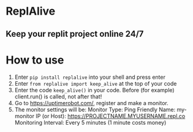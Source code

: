 # ReplAlive
## Keep your replit project online 24/7

# How to use
1. Enter ```pip install replalive``` into your shell and press enter
2. Enter ```from replalive import keep_alive``` at the top of your code
3. Enter the code ```keep_alive()``` in your code. Before (for example) client.run() is called, not after that!
4. Go to https://uptimerobot.com/, register and make a monitor.
5. The monitor settings will be:
Monitor Type: Ping
Friendly Name: my-monitor
IP (or Host): https://PROJECTNAME.MYUSERNAME.repl.co
Monitoring Interval: Every 5 minutes (1 minute costs money)